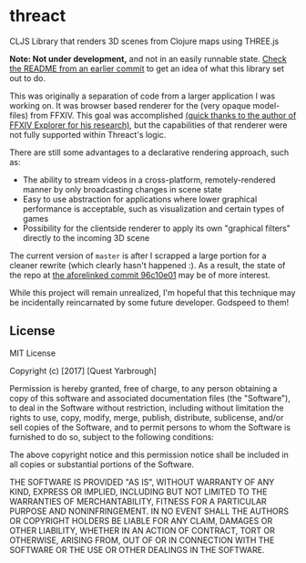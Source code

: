 # threact

CLJS Library that renders 3D scenes from Clojure maps using THREE.js

**Note: Not under development,** and not in an easily runnable state. [Check the README from an earlier commit](https://github.com/Quezion/threact/tree/96c10e01e95382b7b7db2dd4c3865b2fa5ee9940) to get an idea of what this library set out to do.

This was originally a separation of code from a larger application I was working on. It was browser based renderer for the (very opaque model-files) from FFXIV. This goal was accomplished [(quick thanks to the author of FFXIV Explorer for his research)](http://ffxivexplorer.fragmenterworks.com/research.php), but the capabilities of that renderer were not fully supported within Threact's logic.

There are still some advantages to a declarative rendering approach, such as:
* The ability to stream videos in a cross-platform, remotely-rendered manner by only broadcasting changes in scene state
* Easy to use abstraction for applications where lower graphical performance is acceptable, such as visualization and certain types of games
* Possibility for the clientside renderer to apply its own "graphical filters" directly to the incoming 3D scene

The current version of `master` is after I scrapped a large portion for a cleaner rewrite (which clearly hasn't happened :). As a result, the state of the repo at [the aforelinked commit 96c10e01](https://github.com/Quezion/threact/tree/96c10e01e95382b7b7db2dd4c3865b2fa5ee9940) may be of more interest.

While this project will remain unrealized, I'm hopeful that this technique may be incidentally reincarnated by some future developer. Godspeed to them!

## License

MIT License

Copyright (c) [2017] [Quest Yarbrough]

Permission is hereby granted, free of charge, to any person obtaining a copy
of this software and associated documentation files (the "Software"), to deal
in the Software without restriction, including without limitation the rights
to use, copy, modify, merge, publish, distribute, sublicense, and/or sell
copies of the Software, and to permit persons to whom the Software is
furnished to do so, subject to the following conditions:

The above copyright notice and this permission notice shall be included in all
copies or substantial portions of the Software.

THE SOFTWARE IS PROVIDED "AS IS", WITHOUT WARRANTY OF ANY KIND, EXPRESS OR
IMPLIED, INCLUDING BUT NOT LIMITED TO THE WARRANTIES OF MERCHANTABILITY,
FITNESS FOR A PARTICULAR PURPOSE AND NONINFRINGEMENT. IN NO EVENT SHALL THE
AUTHORS OR COPYRIGHT HOLDERS BE LIABLE FOR ANY CLAIM, DAMAGES OR OTHER
LIABILITY, WHETHER IN AN ACTION OF CONTRACT, TORT OR OTHERWISE, ARISING FROM,
OUT OF OR IN CONNECTION WITH THE SOFTWARE OR THE USE OR OTHER DEALINGS IN THE
SOFTWARE.
